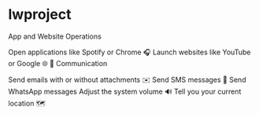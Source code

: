 # lwproject
App and Website Operations

Open applications like Spotify or Chrome 🎧
Launch websites like YouTube or Google 🌐
📧 Communication

Send emails with or without attachments ✉️
Send SMS messages 📲
Send WhatsApp messages
Adjust the system volume 🔊
Tell you your current location 🗺️
